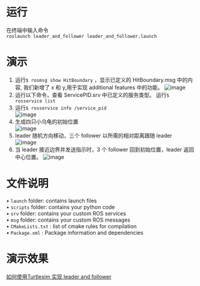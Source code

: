 # 运行
在终端中输入命令  
`roslaunch leader_and_follower leader_and_follower.launch` 
# 演示
1. 运行`$ rosmsg show HitBoundary` ，显示已定义的 HitBoundary.msg 中的内容, 我们新增了 x 和 y,用于实现 additional features 中的功能。
![image](https://user-images.githubusercontent.com/77262518/178401851-9f0721cc-69f6-4341-9995-456c712fa7d0.png)  
2. 运行以下命令，查看 ServicePID.srv 中已定义的服务类型。 运行`$ rosservice list`       
3. 运行`$ rosservice info /service_pid`   
![image](https://user-images.githubusercontent.com/77262518/178401920-e212a66f-f0b6-4653-936c-9ff06983597c.png)   
4. 生成四只小乌龟的初始位置  
![image](https://user-images.githubusercontent.com/77262518/178401969-88792787-19a6-4e3f-8119-3a9c4be0552a.png)
5. leader 随机方向移动，三个 follower 以所需的相对距离跟随 leader  
![image](https://user-images.githubusercontent.com/77262518/178402020-98a162b4-a03c-4fb3-ab3f-8479bd7f3a20.png)  
6. 当 leader 接近边界并发送指示时，3 个 follower 回到初始位置，leader 返回中心位置。
![image](https://user-images.githubusercontent.com/77262518/178402085-4d1a8467-88f8-4dae-9f82-064e9c5e72b1.png)    
# 文件说明
• `launch` folder: contains launch files  
• `scripts` folder: contains your python code  
• `srv` folder: contains your custom ROS services  
• `msg` folder: contains your custom ROS messages  
• `CMakeLists.txt` : list of cmake rules for compilation  
• `Package.xml` : Package information and dependencies
# 演示效果
[如何使用Turtlesim 实现 leader and follower](https://www.bilibili.com/video/BV1TW4y167iw)






